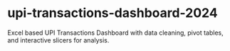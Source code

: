 # upi-transactions-dashboard-2024
Excel based UPI Transactions Dashboard with data cleaning, pivot tables, and interactive slicers for analysis.
